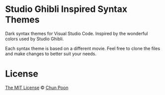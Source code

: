 # Studio Ghibli Inspired Syntax Themes
Dark syntax themes for Visual Studio Code. Inspired by the wonderful colors used by Studio Ghibli.

Each syntax theme is based on a different movie. Feel free to clone the files and make changes to better suit your needs.

# License

[The MIT License](https://raw.githubusercontent.com/heyitschun/ghibli-syntax-themes/master/LICENSE.txt) &copy; [Chun Poon](http://heyitschun.com)
